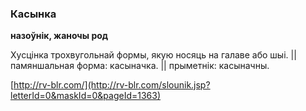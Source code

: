### Касынка
**назоўнік, жаночы род**

Хусцінка трохвугольнай формы, якую носяць на галаве або шыі. || памяншальная форма: касыначка. || прыметнік: касыначны.

<a rel="author">[http://rv-blr.com/](http://rv-blr.com/slounik.jsp?letterId=0&maskId=0&pageId=1363)</a>
